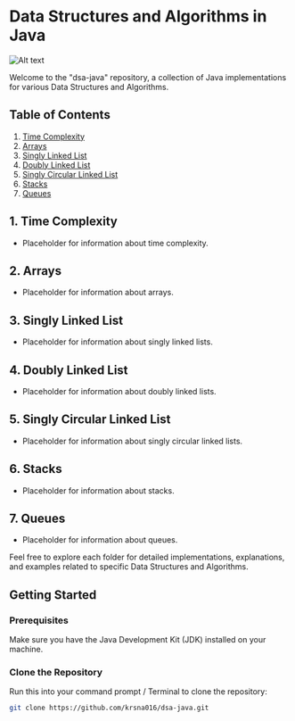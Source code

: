 # Data Structures and Algorithms in Java
![Alt text](https://miro.medium.com/v2/resize:fit:1024/1*znfXfLOsNdTay8-yz7h1Sw.jpeg)


Welcome to the "dsa-java" repository, a collection of Java implementations for various Data Structures and Algorithms.

## Table of Contents

1. [Time Complexity](#1-time-complexity)
2. [Arrays](#2-arrays)
3. [Singly Linked List](#3-singly-linked-list)
4. [Doubly Linked List](#4-doubly-linked-list)
5. [Singly Circular Linked List](#5-singly-circular-linked-list)
6. [Stacks](#6-stacks)
7. [Queues](#7-queues)

## 1. Time Complexity

- Placeholder for information about time complexity.

## 2. Arrays

- Placeholder for information about arrays.

## 3. Singly Linked List

- Placeholder for information about singly linked lists.

## 4. Doubly Linked List

- Placeholder for information about doubly linked lists.

## 5. Singly Circular Linked List

- Placeholder for information about singly circular linked lists.

## 6. Stacks

- Placeholder for information about stacks.

## 7. Queues

- Placeholder for information about queues.

Feel free to explore each folder for detailed implementations, explanations, and examples related to specific Data Structures and Algorithms.

## Getting Started

### Prerequisites

Make sure you have the Java Development Kit (JDK) installed on your machine.

### Clone the Repository

Run this into your command prompt / Terminal to clone the repository:

```bash
git clone https://github.com/krsna016/dsa-java.git
